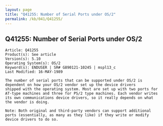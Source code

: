 ```yaml
---
layout: page
title: "Q41255: Number of Serial Ports under OS/2"
permalink: /kb/041/Q41255/
---
```


## Q41255: Number of Serial Ports under OS/2

	Article: Q41255
	Product(s): See article
	Version(s): 5.10
	Operating System(s): OS/2
	Keyword(s): ENDUSER | SR# G890121-10245 | mspl13_c
	Last Modified: 16-MAY-1989
	
	The number of serial ports that can be supported under OS/2 is
	dependent on how your OS/2 vendor set up the device drivers
	shipped with the operating system. Most are set up with two ports for
	AT-type machines and three for PS/2 type machines. Each vendor writes
	its own communications device drivers, so it really depends on what
	the vendor is doing.
	
	Note: Both original and third-party vendors can support additional
	ports (essentially, as many as they like) if they write or modify
	device drivers to do so.
